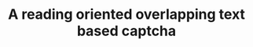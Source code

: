 ---
layout: layouts/publication-list.njk
title: "A reading oriented overlapping text based captcha"
authors: "A Thakur, R Chaware, SKH Islam, Nikhil Sreekumar"
venue: "International Conference on Trends in Automation, Communications and Computing Technology"
year: 2015
citations: 4
description: "A novel CAPTCHA system based on overlapping text designed for better readability while maintaining security."
tags: publication
--- 